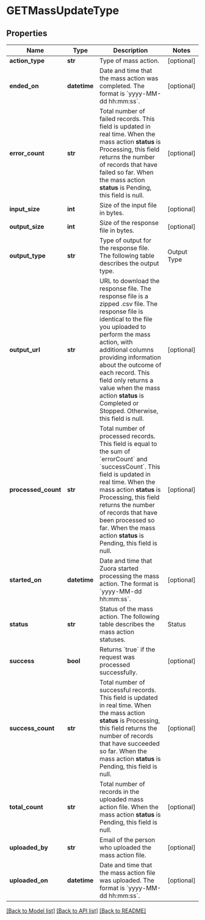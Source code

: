 # GETMassUpdateType

## Properties
Name | Type | Description | Notes
------------ | ------------- | ------------- | -------------
**action_type** | **str** | Type of mass action.  | [optional] 
**ended_on** | **datetime** | Date and time that the mass action was completed. The format is &#x60;yyyy-MM-dd hh:mm:ss&#x60;.  | [optional] 
**error_count** | **str** | Total number of failed records.  This field is updated in real time. When the mass action **status** is Processing, this field returns the number of records that have failed so far. When the mass action **status** is Pending, this field is null.  | [optional] 
**input_size** | **int** | Size of the input file in bytes.  | [optional] 
**output_size** | **int** | Size of the response file in bytes.  | [optional] 
**output_type** | **str** | Type of output for the response file. The following table describes the output type.  | Output Type    | Description                         | |----------------|-------------------------------------| | (url:.csv.zip) | URL pointing to a zipped .csv file. |  | [optional] 
**output_url** | **str** | URL to download the response file. The response file is a zipped .csv file.  The response file is identical to the file you uploaded to perform the mass action, with additional columns providing information about the outcome of each record.  This field only returns a value when the mass action **status** is Completed or Stopped. Otherwise, this field is null.  | [optional] 
**processed_count** | **str** | Total number of processed records. This field is equal to the sum of &#x60;errorCount&#x60; and &#x60;successCount&#x60;.  This field is updated in real time. When the mass action **status** is Processing, this field returns the number of records that have been processed so far. When the mass action **status** is Pending, this field is null.  | [optional] 
**started_on** | **datetime** | Date and time that Zuora started processing the mass action. The format is &#x60;yyyy-MM-dd hh:mm:ss&#x60;.  | [optional] 
**status** | **str** | Status of the mass action. The following table describes the mass action statuses.  | Status     | Description                                                                | |------------|----------------------------------------------------------------------------| | Pending    | Mass action has not yet started being processed.                           | | Processing | Mass action is in progress.                                                | | Stopping   | Mass action is in the process of stopping, but has not yet stopped.        | | Stopped    | Mass action has stopped.                                                   | | Completed  | Mass action was successfully completed. There may still be failed records. | | Failed     | Mass action failed. No records are processed. No response file is created. |  | [optional] 
**success** | **bool** | Returns &#x60;true&#x60; if the request was processed successfully.  | [optional] 
**success_count** | **str** | Total number of successful records. This field is updated in real time. When the mass action **status** is Processing, this field returns the number of records that have succeeded so far. When the mass action **status** is Pending, this field is null.  | [optional] 
**total_count** | **str** | Total number of records in the uploaded mass action file. When the mass action **status** is Pending, this field is null.  | [optional] 
**uploaded_by** | **str** | Email of the person who uploaded the mass action file.  | [optional] 
**uploaded_on** | **datetime** | Date and time that the mass action file was uploaded. The format is &#x60;yyyy-MM-dd hh:mm:ss&#x60;.  | [optional] 

[[Back to Model list]](../README.md#documentation-for-models) [[Back to API list]](../README.md#documentation-for-api-endpoints) [[Back to README]](../README.md)

